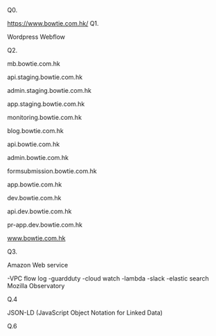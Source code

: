Q0.

https://www.bowtie.com.hk/
Q1.

Wordpress
Webflow

Q2.

mb.bowtie.com.hk

api.staging.bowtie.com.hk

admin.staging.bowtie.com.hk

app.staging.bowtie.com.hk

monitoring.bowtie.com.hk

blog.bowtie.com.hk

api.bowtie.com.hk

admin.bowtie.com.hk

formsubmission.bowtie.com.hk

app.bowtie.com.hk

dev.bowtie.com.hk

api.dev.bowtie.com.hk

pr-app.dev.bowtie.com.hk

www.bowtie.com.hk

Q3.
 
Amazon Web service

-VPC flow log
-guardduty
-cloud watch
-lambda
-slack
-elastic search
Mozilla Observatory

Q.4

JSON-LD (JavaScript Object Notation for Linked Data)

Q.6




